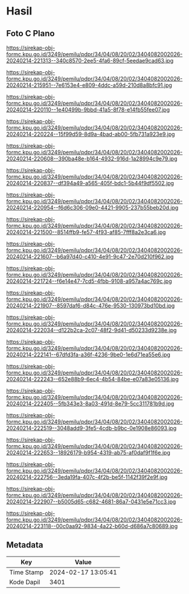 # Hasil

## Foto C Plano

https://sirekap-obj-formc.kpu.go.id/3249/pemilu/pdpr/34/04/08/20/02/3404082002026-20240214-221313--340c8570-2ee5-4fa6-89cf-5eedae9cad63.jpg

https://sirekap-obj-formc.kpu.go.id/3249/pemilu/pdpr/34/04/08/20/02/3404082002026-20240214-215951--7e6153e4-e809-4ddc-a59d-210d8a8bfc91.jpg

https://sirekap-obj-formc.kpu.go.id/3249/pemilu/pdpr/34/04/08/20/02/3404082002026-20240214-220110--1e40499b-9bbd-41a5-8f78-e14fb55fee07.jpg

https://sirekap-obj-formc.kpu.go.id/3249/pemilu/pdpr/34/04/08/20/02/3404082002026-20240214-220224--15f99d59-8d9a-4bad-ab00-5fb731a923e9.jpg

https://sirekap-obj-formc.kpu.go.id/3249/pemilu/pdpr/34/04/08/20/02/3404082002026-20240214-220608--390ba48e-b164-4932-916d-1a28994c9e79.jpg

https://sirekap-obj-formc.kpu.go.id/3249/pemilu/pdpr/34/04/08/20/02/3404082002026-20240214-220837--df394a49-a565-405f-bdc1-5b44f9df5502.jpg

https://sirekap-obj-formc.kpu.go.id/3249/pemilu/pdpr/34/04/08/20/02/3404082002026-20240214-220954--f6d6c306-09e0-4421-9905-237b55beb20d.jpg

https://sirekap-obj-formc.kpu.go.id/3249/pemilu/pdpr/34/04/08/20/02/3404082002026-20240214-221500--8514ffb9-fe57-4f93-af85-7fff8a2e3ca6.jpg

https://sirekap-obj-formc.kpu.go.id/3249/pemilu/pdpr/34/04/08/20/02/3404082002026-20240214-221607--b6a97d40-c410-4e91-9c47-2e70d210f962.jpg

https://sirekap-obj-formc.kpu.go.id/3249/pemilu/pdpr/34/04/08/20/02/3404082002026-20240214-221724--f6e14e47-7cd5-4fbb-9108-a957a4ac769c.jpg

https://sirekap-obj-formc.kpu.go.id/3249/pemilu/pdpr/34/04/08/20/02/3404082002026-20240214-221907--8597daf6-d84c-476e-9530-130973bd10bd.jpg

https://sirekap-obj-formc.kpu.go.id/3249/pemilu/pdpr/34/04/08/20/02/3404082002026-20240214-222034--d122b2ca-2c07-48f2-9d41-d50233d9238e.jpg

https://sirekap-obj-formc.kpu.go.id/3249/pemilu/pdpr/34/04/08/20/02/3404082002026-20240214-222141--67dfd3fa-a36f-4236-9be0-1e6d71ea55e6.jpg

https://sirekap-obj-formc.kpu.go.id/3249/pemilu/pdpr/34/04/08/20/02/3404082002026-20240214-222243--652e88b9-6ec4-4b54-84be-e07a83e05136.jpg

https://sirekap-obj-formc.kpu.go.id/3249/pemilu/pdpr/34/04/08/20/02/3404082002026-20240214-222405--5fb343e3-8a03-491d-8e79-5cc311781b9d.jpg

https://sirekap-obj-formc.kpu.go.id/3249/pemilu/pdpr/34/04/08/20/02/3404082002026-20240214-222519--3048add9-3fe5-4cdb-b9bc-0e1908e86093.jpg

https://sirekap-obj-formc.kpu.go.id/3249/pemilu/pdpr/34/04/08/20/02/3404082002026-20240214-222653--18926179-b954-4319-ab75-af0daf9f1f6e.jpg

https://sirekap-obj-formc.kpu.go.id/3249/pemilu/pdpr/34/04/08/20/02/3404082002026-20240214-222756--3eda19fa-407c-4f2b-be5f-1142f39f2e9f.jpg

https://sirekap-obj-formc.kpu.go.id/3249/pemilu/pdpr/34/04/08/20/02/3404082002026-20240214-222907--b5005d65-c682-4681-86a7-0431e5e71cc3.jpg

https://sirekap-obj-formc.kpu.go.id/3249/pemilu/pdpr/34/04/08/20/02/3404082002026-20240214-223118--00c0aa92-9834-4a22-b60d-d686a7c80689.jpg


## Metadata

| Key        | Value               |
| ---------- | ------------------- |
| Time Stamp | 2024-02-17 13:05:41 |
| Kode Dapil | 3401                |



